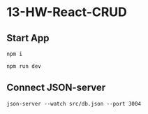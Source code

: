 # 13-HW-React-CRUD

 

## Start App

```
npm i

npm run dev
```

## Connect JSON-server

```
json-server --watch src/db.json --port 3004
```
